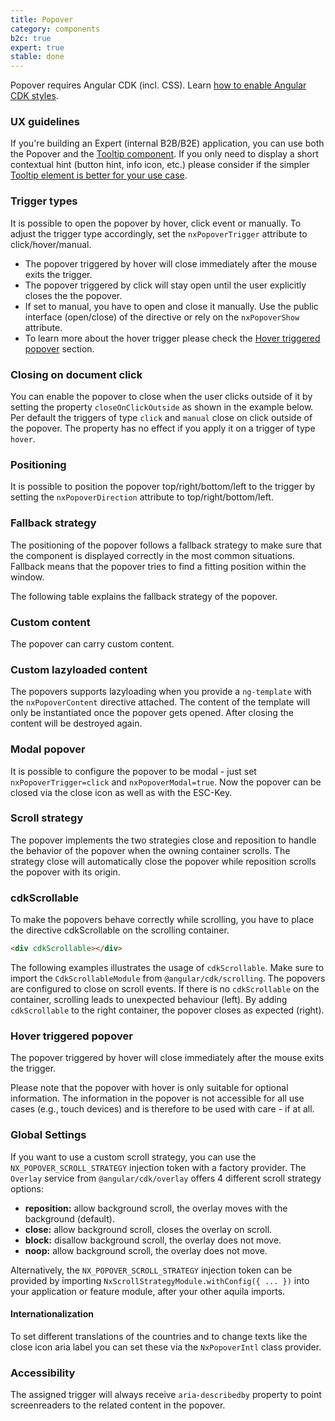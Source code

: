 ```yaml
---
title: Popover
category: components
b2c: true
expert: true
stable: done
---
```


Popover requires Angular CDK (incl. CSS). Learn [how to enable Angular CDK styles](./documentation/overlay/overview#angular-cdk).

### UX guidelines

If you're building an Expert (internal B2B/B2E) application, you can use both the Popover and the [Tooltip component](./documentation/tooltip/overview#ux-guidelines). If you only need to display a short contextual hint (button hint, info icon, etc.) please consider if the simpler [Tooltip element is better for your use case](./documentation/tooltip/overview#ux-guidelines).

### Trigger types

It is possible to open the popover by hover, click event or manually. To adjust the trigger type accordingly, set the `nxPopoverTrigger` attribute to click/hover/manual.

-   The popover triggered by hover will close immediately after the mouse exits the trigger.
-   The popover triggered by click will stay open until the user explicitly closes the the popover.
-   If set to manual, you have to open and close it manually. Use the public interface (open/close) of the directive or rely on the `nxPopoverShow` attribute.
-   To learn more about the hover trigger please check the [Hover triggered popover](./documentation/popover/overview#hover-triggered-popover) section.
<!-- example(popover-trigger) -->

### Closing on document click

You can enable the popover to close when the user clicks outside of it by setting the property `closeOnClickOutside` as shown in the example below. Per default the triggers of type `click` and `manual` close on click outside of the popover. The property has no effect if you apply it on a trigger of type `hover`.

<!-- example(popover-click-outside) -->

### Positioning

It is possible to position the popover top/right/bottom/left to the trigger by setting the `nxPopoverDirection` attribute to top/right/bottom/left.

<!-- example(popover-positioning) -->

### Fallback strategy

The positioning of the popover follows a fallback strategy to make sure that the component is displayed correctly in the most common situations. Fallback means that the popover tries to find a fitting position within the window.

The following table explains the fallback strategy of the popover.

<!-- example(popover-table, { "hideHeader": true }) -->

### Custom content

The popover can carry custom content.

<!-- example(popover-custom) -->

### Custom lazyloaded content

The popovers supports lazyloading when you provide a `ng-template` with the `nxPopoverContent` directive attached. The content of the template will only be instantiated once the popover gets opened. After closing the content will be destroyed again.

<!-- example(popover-lazyload) -->

### Modal popover

It is possible to configure the popover to be modal - just set `nxPopoverTrigger=click` and `nxPopoverModal=true`. Now the popover can be closed via the close icon as well as with the ESC-Key.

<!-- example(popover-modal) -->

### Scroll strategy

The popover implements the two strategies close and reposition to handle the behavior of the popover when the owning container scrolls. The strategy close will automatically close the popover while reposition scrolls the popover with its origin.

<!-- example(popover-scroll) -->

### cdkScrollable

To make the popovers behave correctly while scrolling, you have to place the directive cdkScrollable on the scrolling container.

```html
<div cdkScrollable></div>
```

The following examples illustrates the usage of `cdkScrollable`. Make sure to import the `CdkScrollableModule` from `@angular/cdk/scrolling`. The popovers are configured to close on scroll events. If there is no `cdkScrollable` on the container, scrolling leads to unexpected behaviour (left). By adding `cdkScrollable` to the right container, the popover closes as expected (right).

<!-- example(popover-scrollable) -->

### Hover triggered popover

The popover triggered by hover will close immediately after the mouse exits the trigger.

Please note that the popover with hover is only suitable for optional information. The information in the popover is not accessible for all use cases (e.g., touch devices) and is therefore to be used with care - if at all.

<!-- example(popover-hover) -->

### Global Settings

If you want to use a custom scroll strategy, you can use the `NX_POPOVER_SCROLL_STRATEGY` injection token with a factory provider. The `Overlay` service from `@angular/cdk/overlay` offers 4 different scroll strategy options:

-   **reposition:** allow background scroll, the overlay moves with the background (default).
-   **close:** allow background scroll, closes the overlay on scroll.
-   **block:** disallow background scroll, the overlay does not move.
-   **noop:** allow background scroll, the overlay does not move.

<!-- example(popover-scroll-strategy-provider) -->

Alternatively, the `NX_POPOVER_SCROLL_STRATEGY` injection token can be provided by importing `NxScrollStrategyModule.withConfig({ ... })` into your application or feature module, after your other aquila imports.

#### Internationalization

To set different translations of the countries and to change texts like the close icon aria label you can set these via the `NxPopoverIntl` class provider.

<!-- example(popover-i18n) -->

### Accessibility

The assigned trigger will always receive `aria-describedby` property to point screenreaders to the related content in the popover.
